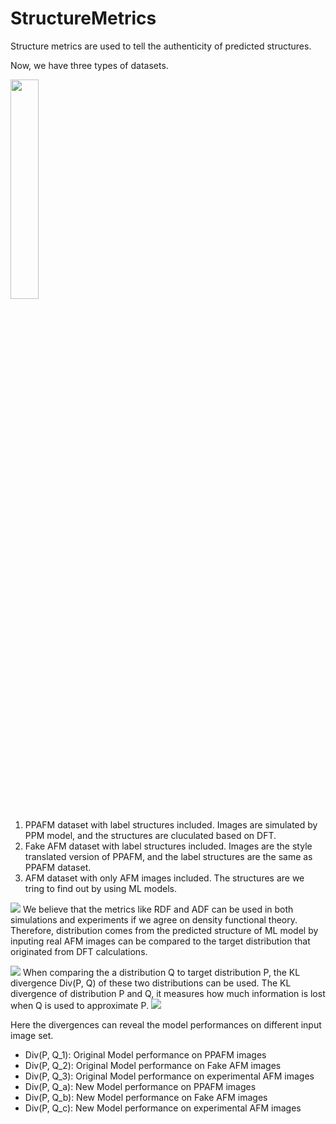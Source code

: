 # StructureMetrics
Structure metrics are used to tell the authenticity of predicted structures. 

Now, we have three types of datasets. 

<img src='https://cdn.jsdelivr.net/gh/HuangJiaLian/DataBase0@master/uPic/2024-07-04-02-46-DataSets.png' width='30%'/>

1. PPAFM dataset with label structures included. Images are simulated by PPM model, and the structures are cluculated based on DFT.
2. Fake AFM dataset with label structures included. Images are the style translated version of PPAFM, and the label structures are the same as PPAFM dataset. 
3. AFM dataset with only AFM images included. The structures are we tring to find out by using ML models. 

![](https://cdn.jsdelivr.net/gh/HuangJiaLian/DataBase0@master/uPic/2024-07-04-02-31-Intro.png)
We believe that the metrics like RDF and ADF can be used in both simulations and experiments if we agree on density functional theory. Therefore, distribution comes from the predicted structure of ML model by inputing real AFM images can be compared to the target distribution that originated from DFT calculations.

![](https://cdn.jsdelivr.net/gh/HuangJiaLian/DataBase0@master/uPic/2024-07-05-11-34-Example.png)
When comparing the a distribution Q to target distribution P, the KL divergence Div(P, Q) of these two distributions can be used. The KL divergence of  distribution P and Q, it measures how much information is lost when Q is used to approximate P.
![](https://cdn.jsdelivr.net/gh/HuangJiaLian/DataBase0@master/uPic/2024-07-04-02-32-Divergence.png)

Here the divergences can reveal the model performances on different input image set. 

- Div(P, Q\_1): Original Model performance on PPAFM images 
- Div(P, Q\_2): Original Model performance on Fake AFM images 
- Div(P, Q\_3): Original Model performance on experimental AFM images 
- Div(P, Q\_a): New Model performance on PPAFM images 
- Div(P, Q\_b): New Model performance on Fake AFM images
- Div(P, Q\_c): New Model performance on experimental AFM images 

